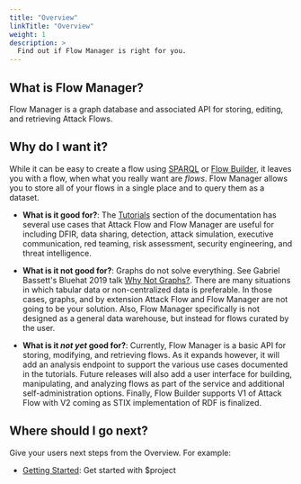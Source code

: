 ```yaml
---
title: "Overview"
linkTitle: "Overview"
weight: 1
description: >
  Find out if Flow Manager is right for you.
---
```



## What is Flow Manager?

Flow Manager is a graph database and associated API for storing, editing, and retrieving Attack Flows.

## Why do I want it?

While it can be easy to create a flow using [SPARQL](docs/Concepts/sparql) or [Flow Builder](docs/Concepts/flow_builder_v1), it leaves you with a flow, when what you really want are _flows_.  Flow Manager allows you to store all of your flows in a single place and to query them as a dataset.

* **What is it good for?**: The [Tutorials](docs/Tutorials) section of the documentation has several use cases that Attack Flow and Flow Manager are useful for including DFIR, data sharing, detection, attack simulation, executive communication, red teaming, risk assessment, security engineering, and threat intelligence.


* **What is it not good for?**: Graphs do not solve everything.  See Gabriel Bassett's Bluehat 2019 talk [Why Not Graphs?](https://www.youtube.com/watch?v=5xh_HqHtp0Y&t=48s).  There are many situations in which tabular data or non-centralized data is preferable.  In those cases, graphs, and by extension Attack Flow and Flow Manager are not going to be your solution.  Also, Flow Manager specifically is not designed as a general data warehouse, but instead for flows curated by the user.

* **What is it *not yet* good for?**: Currently, Flow Manager is a basic API for storing, modifying, and retrieving flows.  As it expands however, it will add an analysis endpoint to support the various use cases documented in the tutorials.  Future releases will also add a user interface for building, manipulating, and analyzing flows as part of the service and additional self-administration options.  Finally, Flow Builder supports V1 of Attack Flow with V2 coming as STIX implementation of RDF is finalized.

## Where should I go next?

Give your users next steps from the Overview. For example:

* [Getting Started](/docs/getting-started/): Get started with $project


